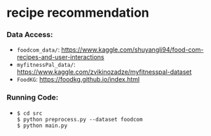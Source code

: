 # recipe recommendation

### Data Access: 

- `foodcom_data/`: https://www.kaggle.com/shuyangli94/food-com-recipes-and-user-interactions
- `myfitnessPal_data/`: https://www.kaggle.com/zvikinozadze/myfitnesspal-dataset
- `FoodKG`: https://foodkg.github.io/index.html

### Running Code:
  - ```
    $ cd src
    $ python preprocess.py --dataset foodcom
    $ python main.py
    ```
